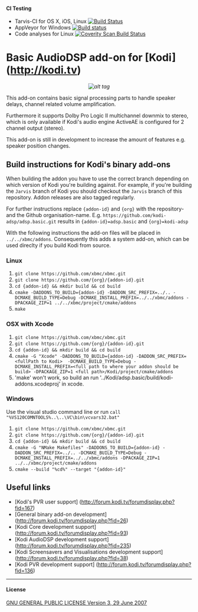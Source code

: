 #### CI Testing
* Tarvis-CI for OS X, iOS, Linux [![Build Status](https://travis-ci.org/kodi-adsp/adsp.basic.svg?branch=master)](https://travis-ci.org/kodi-adsp/adsp.basic)
* AppVeyor for Windows [![Build status](https://ci.appveyor.com/api/projects/status/3o1cfunq1wggq6l0/branch/master?svg=true)](https://ci.appveyor.com/project/james4kodi-adsp/adsp-basic/branch/master)
* Code analyses for Linux [![Coverity Scan Build Status](https://scan.coverity.com/projects/5120/badge.svg)](https://scan.coverity.com/projects/5120)

# Basic AudioDSP add-on for [Kodi] (http://kodi.tv)
*<p align="center">![alt tag](https://github.com/kodi-adsp/adsp.basic/blob/master/adsp.basic/icon.png)</p>*

This add-on contains basic signal processing parts to handle speaker delays, channel related volume amplification.

Furthermore it supports Dolby Pro Logic II multichannel downmix to stereo, which is only available if Kodi's audio engine ActiveAE is configured for 
2 channel output (stereo).

This add-on is still in development to increase the amount of features e.g. speaker position changes.

## Build instructions for Kodi's binary add-ons

When building the addon you have to use the correct branch depending on which version of Kodi you're building against. 
For example, if you're building the `Jarvis` branch of Kodi you should checkout the `Jarvis` branch of this repository. 
Addon releases are also tagged regularly.

For further instructions replace `{addon-id}` and `{org}` with the repository- and the Github organisation-name.
E.g. `https://github.com/kodi-adsp/adsp.basic.git` results in `{addon-id}=adsp.basic` and `{org}=kodi-adsp`

With the following instructions the add-on files will be placed in `../../xbmc/addons`. Consequently this adds a system add-on, which can be used direclty if you build Kodi from source.

### Linux

1. `git clone https://github.com/xbmc/xbmc.git`
2. `git clone https://github.com/{org}/{addon-id}.git`
3. `cd {addon-id} && mkdir build && cd build`
4. `cmake -DADDONS_TO_BUILD={addon-id} -DADDON_SRC_PREFIX=../.. -DCMAKE_BUILD_TYPE=Debug -DCMAKE_INSTALL_PREFIX=../../xbmc/addons -DPACKAGE_ZIP=1 ../../xbmc/project/cmake/addons`
5. `make`

### OSX with Xcode

1. `git clone https://github.com/xbmc/xbmc.git`
2. `git clone https://github.com/{org}/{addon-id}.git`
3. `cd {addon-id} && mkdir build && cd build`
4. `cmake -G "Xcode" -DADDONS_TO_BUILD={addon-id} -DADDON_SRC_PREFIX=<fullPath to Kodi>  -DCMAKE_BUILD_TYPE=Debug -DCMAKE_INSTALL_PREFIX=<full path to where your addon should be build> -DPACKAGE_ZIP=1 <full path>/Kodi/project/cmake/addons`
5. 'make' won't work, so build an run '../Kodi/adsp.basic/build/kodi-addons.xcodeproj' in xcode.


### Windows

Use the visual studio command line or run `call "%VS120COMNTOOLS%..\..\VC\bin\vcvars32.bat"`

1. `git clone https://github.com/xbmc/xbmc.git`
2. `git clone https://github.com/{org}/{addon-id}.git`
3. `cd {addon-id} && mkdir build && cd build`
4. `cmake -G "NMake Makefiles" -DADDONS_TO_BUILD={addon-id} -DADDON_SRC_PREFIX=../.. -DCMAKE_BUILD_TYPE=Debug -DCMAKE_INSTALL_PREFIX=../../xbmc/addons -DPACKAGE_ZIP=1 ../../xbmc/project/cmake/addons`
5. `cmake --build "%cd%" --target "{addon-id}"`


## Useful links

* [Kodi's PVR user support] (http://forum.kodi.tv/forumdisplay.php?fid=167)
* [General binary add-on development] (http://forum.kodi.tv/forumdisplay.php?fid=26)
* [Kodi Core development support] (http://forum.kodi.tv/forumdisplay.php?fid=93)
* [Kodi AudioDSP development support] (http://forum.kodi.tv/forumdisplay.php?fid=235)
* [Kodi Screensavers and Visualisations development support] (http://forum.kodi.tv/forumdisplay.php?fid=38)
* [Kodi PVR development support] (http://forum.kodi.tv/forumdisplay.php?fid=136)

-------------
#### License
[GNU GENERAL PUBLIC LICENSE Version 3, 29 June 2007](https://github.com/kodi-adsp/adsp.freesurround/blob/master/LICENSE.md)
